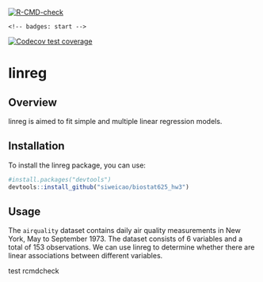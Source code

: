 
  <!-- badges: start -->
  [![R-CMD-check](https://github.com/siweicao/biostat625_hw3/actions/workflows/R-CMD-check.yaml/badge.svg)](https://github.com/siweicao/biostat625_hw3/actions/workflows/R-CMD-check.yaml)
  <!-- badges: end -->
    <!-- badges: start -->
  [![Codecov test coverage](https://codecov.io/gh/siweicao/biostat625_hw3/branch/main/graph/badge.svg)](https://app.codecov.io/gh/siweicao/biostat625_hw3?branch=main)
  <!-- badges: end -->


# linreg

## Overview
linreg is aimed to fit simple and multiple linear regression models. 

## Installation
To install the linreg package, you can use:

```r
#install.packages("devtools")
devtools::install_github("siweicao/biostat625_hw3")

```

## Usage
The `airquality` dataset contains daily air quality measurements in New York, May to September 1973. The dataset consists of 6 variables and a total of 153 observations. We can use linreg to determine whether there are linear associations between different variables. 

test rcmdcheck 


